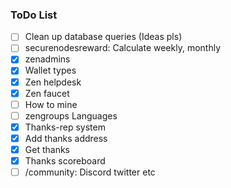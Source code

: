 ### ToDo List
- [ ] Clean up database queries (Ideas pls)
- [ ] securenodesreward: Calculate weekly, monthly
- [X] zenadmins
- [X] Wallet types
- [X] Zen helpdesk
- [X] Zen faucet
- [ ] How to mine
- [ ] zengroups Languages
- [X] Thanks-rep system
- [X] Add thanks address
- [X] Get thanks
- [X] Thanks scoreboard
- [ ] /community: Discord twitter etc
